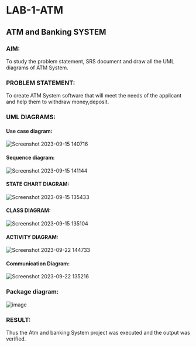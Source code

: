 # LAB-1-ATM
## ATM and Banking SYSTEM
### AIM: 
To study the problem statement, SRS document and draw all the UML diagrams of ATM
System.
### PROBLEM STATEMENT:
To create ATM System software that will meet the needs of the applicant and help them
to withdraw money,deposit.
### UML DIAGRAMS:
#### Use case diagram:
![Screenshot 2023-09-15 140716](https://github.com/GitPreethiHub/LAB-1-ATM/assets/119475585/5d70253a-294b-4970-be95-20b5a70e9e47)
#### Sequence diagram:
![Screenshot 2023-09-15 141144](https://github.com/GitPreethiHub/LAB-1-ATM/assets/119475585/8419f429-e688-4bcb-9508-0ef521a36025)
#### STATE CHART DIAGRAM:
![Screenshot 2023-09-15 135433](https://github.com/GitPreethiHub/LAB-1-ATM/assets/119475585/19a663f0-a7b3-42f2-b333-2b7857d05811)
#### CLASS DIAGRAM:
![Screenshot 2023-09-15 135104](https://github.com/GitPreethiHub/LAB-1-ATM/assets/119475585/701a2445-987f-4654-bbfb-13d4adff3b78)
#### ACTIVITY DIAGRAM:
![Screenshot 2023-09-22 144733](https://github.com/GitPreethiHub/LAB-1-ATM/assets/119475585/d9e62973-bf4f-4724-a4b0-008b59934382)
#### Communication Diagram:
![Screenshot 2023-09-22 135216](https://github.com/GitPreethiHub/LAB-1-ATM/assets/119475585/3e6d4faf-e79b-45e8-8220-afa799ad0d93)
### Package diagram:
![image](https://github.com/GitPreethiHub/LAB-1-ATM/assets/119475585/0393c512-bd7a-4223-8438-145d159f81b1)

### RESULT: 
Thus the Atm and banking System project was executed and the output was verified.
